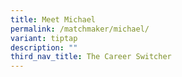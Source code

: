 ```yaml
---
title: Meet Michael
permalink: /matchmaker/michael/
variant: tiptap
description: ""
third_nav_title: The Career Switcher
---
```

